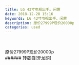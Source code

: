 ```yaml
---
title: LG 43寸电视出手。闲置
date: 2018-12-28 15:16
keywords: LG 43寸电视出手。闲置
description: 原价27999P现价20000p
categories: used
---
```

<td class="t_f" id="postmessage_2585770">

<br/>
<br/>
原价27999P现价20000p<br/>
<img alt="" border="0" class="zoom" data-cf-modified-d10b63497209b97540fdee91-="" file="http://www.flw.ph/data/appbyme/upload/image/201812/28/hOuEoRW1OghK.jpg" id="aimg_Zh4QZ" lazyloadthumb="1" onclick="" onmouseover="" src="http://www.flw.ph/data/appbyme/upload/image/201812/28/hOuEoRW1OghK.jpg"/><br/>
</td>
###### 转载自[菲龙网]